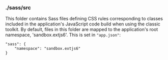 ### ./sass/src

This folder contains Sass files defining CSS rules corresponding to classes
included in the application's JavaScript code build when using the classic toolkit.
By default, files in this folder are mapped to the application's root namespace, 'sandbox.extjs6'.
This is set in `"app.json"`:

    "sass": {
        "namespace": "sandbox.extjs6"
    }